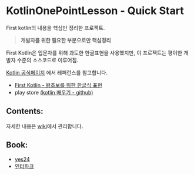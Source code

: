 # KotlinOnePointLesson - Quick Start  
First kotlin의 내용을 핵심만 정리한 프로젝트.

> **개발자를 위한 필요한 부분으로만 핵심정리**

First Kotlin은 입문자를 위해 과도한 한글표현을 사용했지만, 이 프로젝트는 평이한 개발자 수준의
소스코드로 이루어짐.

[Kotlin 공식페이지](https://kotlinlang.org/)
에서 레퍼런스를 참고합니다.

- [First Kotlin - 왕초보를 위한 한글식 표현](https://github.com/VintageAppMaker/FirstKotlin)
- play store [(kotlin 배우기 - github)](https://play.google.com/store/apps/details?id=com.psw.appbook.kotlin&hl=ko)


Contents:
---------

자세한 내용은 [wiki](https://github.com/VintageAppMaker/KotlinOnepointLesson/wiki)에서 관리합니다. 


Book:
--------
* [yes24](http://www.yes24.com/24/Goods/67533956?Acode=101)
* [인터파크](http://book.interpark.com/product/BookDisplay.do?_method=detail&sc.prdNo=298354381&sc.saNo=003002003&bid1=search_auto&bid2=detail&bid3=prd_img&bid4=001) 

